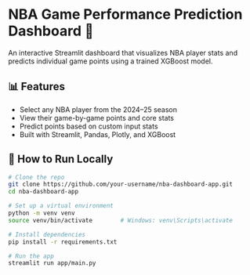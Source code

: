 # NBA Game Performance Prediction Dashboard 🏀

An interactive Streamlit dashboard that visualizes NBA player stats and predicts individual game points using a trained XGBoost model.

## 📊 Features

- Select any NBA player from the 2024–25 season
- View their game-by-game points and core stats
- Predict points based on custom input stats
- Built with Streamlit, Pandas, Plotly, and XGBoost

## 🚀 How to Run Locally

```bash
# Clone the repo
git clone https://github.com/your-username/nba-dashboard-app.git
cd nba-dashboard-app

# Set up a virtual environment
python -m venv venv
source venv/bin/activate        # Windows: venv\Scripts\activate

# Install dependencies
pip install -r requirements.txt

# Run the app
streamlit run app/main.py
